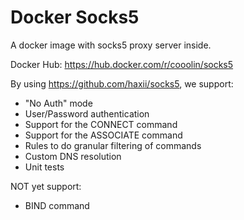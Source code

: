 # Docker Socks5

A docker image with socks5 proxy server inside.

Docker Hub: https://hub.docker.com/r/cooolin/socks5

By using https://github.com/haxii/socks5, we support:

- "No Auth" mode
- User/Password authentication
- Support for the CONNECT command
- Support for the ASSOCIATE command
- Rules to do granular filtering of commands
- Custom DNS resolution
- Unit tests

NOT yet support:

- BIND command


